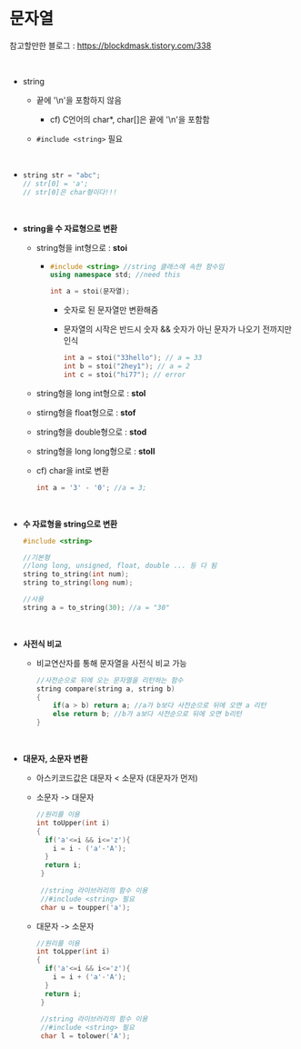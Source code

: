 # 문자열

참고할만한 블로그 : https://blockdmask.tistory.com/338

<br>

- string

  - 끝에 '\n'을 포함하지 않음

    - cf) C언어의 char*, char[]은 끝에 '\n'을 포함함

  - `#include <string>` 필요


<br>

- ```cpp
  string str = "abc";
  // str[0] = 'a';
  // str[0]은 char형이다!!!
  ```

<br>

- **string을 수 자료형으로 변환**

  - string형을 int형으로 : **stoi**

    - ```cpp
      #include <string> //string 클래스에 속한 함수임
      using namespace std; //need this
      
      int a = stoi(문자열);
      ```

      - 숫자로 된 문자열만 변환해줌 

      - 문자열의 시작은 반드시 숫자 && 숫자가 아닌 문자가 나오기 전까지만 인식

        ```cpp
        int a = stoi("33hello"); // a = 33
        int b = stoi("2hey1"); // a = 2
        int c = stoi("hi77"); // error
        ```

  - string형을 long int형으로 : **stol**

  - stirng형을 float형으로 : **stof**

  - string형을 double형으로 : **stod**

  - string형을 long long형으로 : **stoll**

  - cf) char을 int로 변환

    ```cpp
    int a = '3' - '0'; //a = 3;
    ```
  
<br>

- **수 자료형을 string으로 변환**
  ```cpp
  #include <string>
  
  //기본형
  //long long, unsigned, float, double ... 등 다 됨
  string to_string(int num);
  string to_string(long num);
  
  //사용
  string a = to_string(30); //a = "30"
  ```

<br>

- **사전식 비교**

  - 비교연산자를 통해 문자열을 사전식 비교 가능

    ```cpp
    //사전순으로 뒤에 오는 문자열을 리턴하는 함수
    string compare(string a, string b)
    {
    	if(a > b) return a; //a가 b보다 사전순으로 뒤에 오면 a 리턴
    	else return b; //b가 a보다 사전순으로 뒤에 오면 b리턴
    }
    ```
        
<br>

- **대문자, 소문자 변환**

  - 아스키코드값은 대문자 < 소문자 (대문자가 먼저)
  
  - 소문자 -> 대문자
    ```cpp
    //원리를 이용
    int toUpper(int i)
    {
      if('a'<=i && i<='z'){
        i = i - ('a'-'A');
      }
      return i;
     }
     
     //string 라이브러리의 함수 이용
     //#include <string> 필요
     char u = toupper('a');
     ```
     
  - 대문자 -> 소문자
    ```cpp
    //원리를 이용
    int toLpper(int i)
    {
      if('a'<=i && i<='z'){
        i = i + ('a'-'A');
      }
      return i;
     }
     
     //string 라이브러리의 함수 이용
     //#include <string> 필요
     char l = tolower('A');
     ```

    

